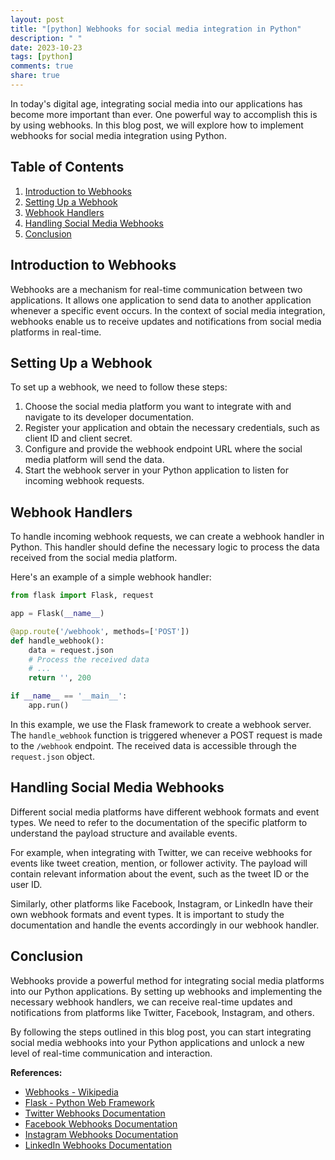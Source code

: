 ```yaml
---
layout: post
title: "[python] Webhooks for social media integration in Python"
description: " "
date: 2023-10-23
tags: [python]
comments: true
share: true
---
```


In today's digital age, integrating social media into our applications has become more important than ever. One powerful way to accomplish this is by using webhooks. In this blog post, we will explore how to implement webhooks for social media integration using Python.

## Table of Contents

1. [Introduction to Webhooks](#introduction-to-webhooks)
2. [Setting Up a Webhook](#setting-up-a-webhook)
3. [Webhook Handlers](#webhook-handlers)
4. [Handling Social Media Webhooks](#handling-social-media-webhooks)
5. [Conclusion](#conclusion)

## Introduction to Webhooks

Webhooks are a mechanism for real-time communication between two applications. It allows one application to send data to another application whenever a specific event occurs. In the context of social media integration, webhooks enable us to receive updates and notifications from social media platforms in real-time.

## Setting Up a Webhook

To set up a webhook, we need to follow these steps:

1. Choose the social media platform you want to integrate with and navigate to its developer documentation.
2. Register your application and obtain the necessary credentials, such as client ID and client secret.
3. Configure and provide the webhook endpoint URL where the social media platform will send the data.
4. Start the webhook server in your Python application to listen for incoming webhook requests.

## Webhook Handlers

To handle incoming webhook requests, we can create a webhook handler in Python. This handler should define the necessary logic to process the data received from the social media platform.

Here's an example of a simple webhook handler:

```python
from flask import Flask, request

app = Flask(__name__)

@app.route('/webhook', methods=['POST'])
def handle_webhook():
    data = request.json
    # Process the received data
    # ...
    return '', 200

if __name__ == '__main__':
    app.run()
```

In this example, we use the Flask framework to create a webhook server. The `handle_webhook` function is triggered whenever a POST request is made to the `/webhook` endpoint. The received data is accessible through the `request.json` object.

## Handling Social Media Webhooks

Different social media platforms have different webhook formats and event types. We need to refer to the documentation of the specific platform to understand the payload structure and available events.

For example, when integrating with Twitter, we can receive webhooks for events like tweet creation, mention, or follower activity. The payload will contain relevant information about the event, such as the tweet ID or the user ID.

Similarly, other platforms like Facebook, Instagram, or LinkedIn have their own webhook formats and event types. It is important to study the documentation and handle the events accordingly in our webhook handler.

## Conclusion

Webhooks provide a powerful method for integrating social media platforms into our Python applications. By setting up webhooks and implementing the necessary webhook handlers, we can receive real-time updates and notifications from platforms like Twitter, Facebook, Instagram, and others.

By following the steps outlined in this blog post, you can start integrating social media webhooks into your Python applications and unlock a new level of real-time communication and interaction.

**References:**

- [Webhooks - Wikipedia](https://en.wikipedia.org/wiki/Webhook)
- [Flask - Python Web Framework](https://flask.palletsprojects.com/)
- [Twitter Webhooks Documentation](https://developer.twitter.com/en/docs/twitter-api/webhooks)
- [Facebook Webhooks Documentation](https://developers.facebook.com/docs/graph-api/webhooks)
- [Instagram Webhooks Documentation](https://developers.facebook.com/docs/instagram-api/webhooks)
- [LinkedIn Webhooks Documentation](https://docs.microsoft.com/en-us/linkedin/marketing/integrations/webhooks/overview)
